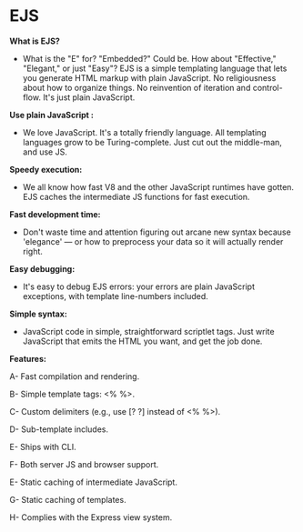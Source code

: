 # EJS

**What is EJS?**

- What is the "E" for? "Embedded?" Could be. How about "Effective," "Elegant," or just "Easy"? EJS is a simple templating language that lets you generate HTML markup with plain JavaScript. No religiousness about how to organize things. No reinvention of iteration and control-flow. It's just plain JavaScript.

**Use plain JavaScript :**

- We love JavaScript. It's a totally friendly language. All templating languages grow to be Turing-complete. Just cut out the middle-man, and use JS.

**Speedy execution:**

- We all know how fast V8 and the other JavaScript runtimes have gotten. EJS caches the intermediate JS functions for fast execution.

**Fast development time:**

- Don't waste time and attention figuring out arcane new syntax because 'elegance' — or how to preprocess your data so it will actually render right.

**Easy debugging:**

- It's easy to debug EJS errors: your errors are plain JavaScript exceptions, with template line-numbers included.

**Simple syntax:**

- JavaScript code in simple, straightforward scriptlet tags. Just write JavaScript that emits the HTML you want, and get the job done.

**Features:**

A- Fast compilation and rendering.

B- Simple template tags: <% %>.

C- Custom delimiters (e.g., use [? ?] instead of <% %>).

D- Sub-template includes.

E- Ships with CLI.

F- Both server JS and browser support.

E- Static caching of intermediate JavaScript.

G- Static caching of templates.

H- Complies with the Express view system.